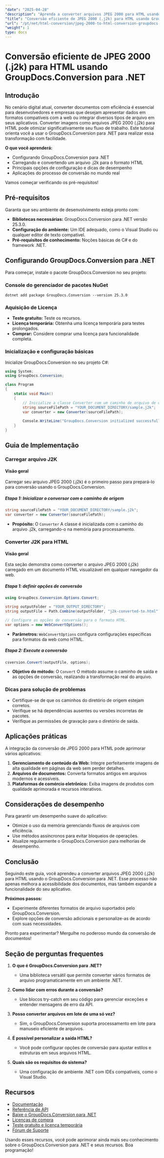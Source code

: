 ```yaml
---
"date": "2025-04-28"
"description": "Aprenda a converter arquivos JPEG 2000 para HTML usando o GroupDocs.Conversion para .NET. Este guia aborda a configuração, o processo de conversão e aplicações práticas."
"title": "Conversão eficiente de JPEG 2000 (.j2k) para HTML usando GroupDocs.Conversion para .NET"
"url": "/pt/net/html-conversion/jpeg-2000-to-html-conversion-groupdocs-net/"
"weight": 1
type: docs
---
```

# Conversão eficiente de JPEG 2000 (.j2k) para HTML usando GroupDocs.Conversion para .NET

## Introdução

No cenário digital atual, converter documentos com eficiência é essencial para desenvolvedores e empresas que desejam apresentar dados em formatos compatíveis com a web ou integrar diversos tipos de arquivo em seus aplicativos. Converter imagens como arquivos JPEG 2000 (.j2k) para HTML pode otimizar significativamente seu fluxo de trabalho. Este tutorial orienta você a usar o GroupDocs.Conversion para .NET para realizar essa transformação com facilidade.

**O que você aprenderá:**
- Configurando GroupDocs.Conversion para .NET
- Carregando e convertendo um arquivo .j2k para o formato HTML
- Principais opções de configuração e dicas de desempenho
- Aplicações do processo de conversão no mundo real

Vamos começar verificando os pré-requisitos!

## Pré-requisitos

Garanta que seu ambiente de desenvolvimento esteja pronto com:

- **Bibliotecas necessárias:** GroupDocs.Conversion para .NET versão 25.3.0.
- **Configuração do ambiente:** Um IDE adequado, como o Visual Studio ou qualquer editor de texto compatível.
- **Pré-requisitos de conhecimento:** Noções básicas de C# e do framework .NET.

## Configurando GroupDocs.Conversion para .NET

Para começar, instale o pacote GroupDocs.Conversion no seu projeto:

### Console do gerenciador de pacotes NuGet
```shell
dotnet add package GroupDocs.Conversion --version 25.3.0
```

### Aquisição de Licença
- **Teste gratuito:** Teste os recursos.
- **Licença temporária:** Obtenha uma licença temporária para testes prolongados.
- **Comprar:** Considere comprar uma licença para funcionalidade completa.

### Inicialização e configuração básicas
Inicialize GroupDocs.Conversion no seu projeto C#:

```csharp
using System;
using GroupDocs.Conversion;

class Program
{
    static void Main()
    {
        // Inicialize a classe Converter com um caminho de arquivo de origem.
        string sourceFilePath = "YOUR_DOCUMENT_DIRECTORY/sample.j2k";
        var converter = new Converter(sourceFilePath);
        
        Console.WriteLine("GroupDocs.Conversion initialized successfully.");
    }
}
```

## Guia de Implementação

### Carregar arquivo J2K

#### Visão geral
Carregar seu arquivo JPEG 2000 (.j2k) é o primeiro passo para prepará-lo para conversão usando o GroupDocs.Conversion.

##### Etapa 1: Inicializar o conversor com o caminho de origem

```csharp
string sourceFilePath = "YOUR_DOCUMENT_DIRECTORY/sample.j2k";
var converter = new Converter(sourceFilePath);
```
- **Propósito:** O `Converter` A classe é inicializada com o caminho do arquivo .j2k, carregando-o na memória para processamento.

### Converter J2K para HTML

#### Visão geral
Esta seção demonstra como converter o arquivo JPEG 2000 (.j2k) carregado em um documento HTML visualizável em qualquer navegador da web.

##### Etapa 1: definir opções de conversão

```csharp
using GroupDocs.Conversion.Options.Convert;

string outputFolder = "YOUR_OUTPUT_DIRECTORY";
string outputFile = Path.Combine(outputFolder, "j2k-converted-to.html");

// Configure as opções de conversão para o formato HTML.
var options = new WebConvertOptions();
```
- **Parâmetros:** `WebConvertOptions` configura configurações específicas para formatos da web como HTML.

##### Etapa 2: Execute a conversão

```csharp
csversion.Convert(outputFile, options);
```
- **Objetivo do método:** O `Convert` O método assume o caminho de saída e as opções de conversão, realizando a transformação real do arquivo.

### Dicas para solução de problemas

- Certifique-se de que os caminhos do diretório de origem estejam corretos.
- Verifique se há dependências ausentes ou versões incorretas de pacotes.
- Verifique as permissões de gravação para o diretório de saída.

## Aplicações práticas

A integração da conversão de JPEG 2000 para HTML pode aprimorar vários aplicativos:

1. **Gerenciamento de conteúdo da Web:** Integre perfeitamente imagens de alta qualidade em páginas da web sem perder detalhes.
2. **Arquivos de documentos:** Converta formatos antigos em arquivos modernos e acessíveis.
3. **Plataformas de comércio eletrônico:** Exiba imagens de produtos com qualidade aprimorada e recursos interativos.

## Considerações de desempenho

Para garantir um desempenho suave do aplicativo:
- Otimize o uso da memória gerenciando fluxos de arquivos com eficiência.
- Use métodos assíncronos para evitar bloqueios de operações.
- Atualize regularmente o GroupDocs.Conversion para melhorias de desempenho.

## Conclusão

Seguindo este guia, você aprendeu a converter arquivos JPEG 2000 (.j2k) para HTML usando o GroupDocs.Conversion para .NET. Esse processo não apenas melhora a acessibilidade dos documentos, mas também expande a funcionalidade do seu aplicativo.

**Próximos passos:**
- Experimente diferentes formatos de arquivo suportados pelo GroupDocs.Conversion.
- Explore opções de conversão adicionais e personalize-as de acordo com suas necessidades.

Pronto para experimentar? Mergulhe no poderoso mundo da conversão de documentos!

## Seção de perguntas frequentes

1. **O que é GroupDocs.Conversion para .NET?**
   - Uma biblioteca versátil que permite converter vários formatos de arquivo programaticamente em um ambiente .NET.

2. **Como lidar com erros durante a conversão?**
   - Use blocos try-catch em seu código para gerenciar exceções e entender mensagens de erro da API.

3. **Posso converter arquivos em lote de uma só vez?**
   - Sim, o GroupDocs.Conversion suporta processamento em lote para manuseio eficiente de arquivos.

4. **É possível personalizar a saída HTML?**
   - Você pode configurar opções de conversão para ajustar estilos e estruturas em seus arquivos HTML.

5. **Quais são os requisitos do sistema?**
   - Uma configuração de ambiente .NET com IDEs compatíveis, como o Visual Studio.

## Recursos
- [Documentação](https://docs.groupdocs.com/conversion/net/)
- [Referência de API](https://reference.groupdocs.com/conversion/net/)
- [Baixe o GroupDocs.Conversion para .NET](https://releases.groupdocs.com/conversion/net/)
- [Licenças de compra](https://purchase.groupdocs.com/buy)
- [Teste gratuito e licença temporária](https://releases.groupdocs.com/conversion/net/)
- [Fórum de Suporte](https://forum.groupdocs.com/c/conversion/10)

Usando esses recursos, você pode aprimorar ainda mais seu conhecimento sobre o GroupDocs.Conversion para .NET e seus recursos. Boa programação!